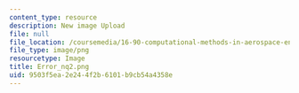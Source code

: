 ```yaml
---
content_type: resource
description: New image Upload
file: null
file_location: /coursemedia/16-90-computational-methods-in-aerospace-engineering-spring-2014/9503f5ea2e244f2b6101b9cb54a4358e_Error_nq2.png
file_type: image/png
resourcetype: Image
title: Error_nq2.png
uid: 9503f5ea-2e24-4f2b-6101-b9cb54a4358e
---
```

